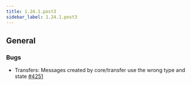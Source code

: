 ```yaml
---
title: 1.24.1.post3
sidebar_label: 1.24.1.post3
---
```


## General

### Bugs

- Transfers: Messages created by core/transfer use the wrong type and state [#4251](https://github.com/rucio/rucio/issues/4251)
